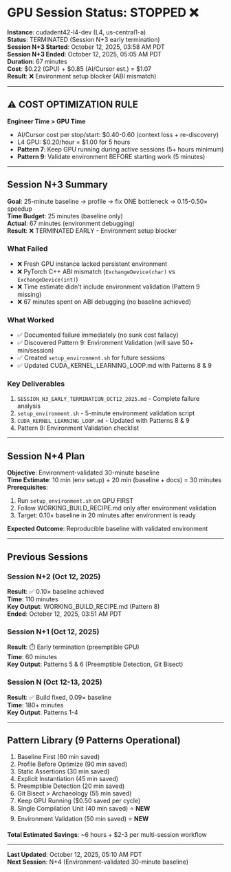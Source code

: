 # GPU Session Status: STOPPED ❌

**Instance**: cudadent42-l4-dev (L4, us-central1-a)  
**Status**: TERMINATED (Session N+3 early termination)  
**Session N+3 Started**: October 12, 2025, 03:58 AM PDT  
**Session N+3 Ended**: October 12, 2025, 05:05 AM PDT  
**Duration**: 67 minutes  
**Cost**: $0.22 (GPU) + $0.85 (AI/Cursor est.) = $1.07  
**Result**: ❌ Environment setup blocker (ABI mismatch)

---

## ⚠️ COST OPTIMIZATION RULE

**Engineer Time > GPU Time**  
- AI/Cursor cost per stop/start: $0.40-0.60 (context loss + re-discovery)
- L4 GPU: $0.20/hour = $1.00 for 5 hours
- **Pattern 7**: Keep GPU running during active sessions (5+ hours minimum)
- **Pattern 9**: Validate environment BEFORE starting work (5 minutes)

---

## Session N+3 Summary

**Goal**: 25-minute baseline → profile → fix ONE bottleneck → 0.15-0.50× speedup  
**Time Budget**: 25 minutes (baseline only)  
**Actual**: 67 minutes (environment debugging)  
**Result**: ❌ TERMINATED EARLY - Environment setup blocker

### What Failed
- ❌ Fresh GPU instance lacked persistent environment
- ❌ PyTorch C++ ABI mismatch (`ExchangeDevice(char)` vs `ExchangeDevice(int)`)
- ❌ Time estimate didn't include environment validation (Pattern 9 missing)
- ❌ 67 minutes spent on ABI debugging (no baseline achieved)

### What Worked
- ✅ Documented failure immediately (no sunk cost fallacy)
- ✅ Discovered Pattern 9: Environment Validation (will save 50+ min/session)
- ✅ Created `setup_environment.sh` for future sessions
- ✅ Updated CUDA_KERNEL_LEARNING_LOOP.md with Patterns 8 & 9

### Key Deliverables
1. `SESSION_N3_EARLY_TERMINATION_OCT12_2025.md` - Complete failure analysis
2. `setup_environment.sh` - 5-minute environment validation script
3. `CUDA_KERNEL_LEARNING_LOOP.md` - Updated with Patterns 8 & 9
4. Pattern 9: Environment Validation checklist

---

## Session N+4 Plan

**Objective**: Environment-validated 30-minute baseline  
**Time Estimate**: 10 min (env setup) + 20 min (baseline + docs) = 30 minutes  
**Prerequisites**: 
1. Run `setup_environment.sh` on GPU FIRST
2. Follow WORKING_BUILD_RECIPE.md only after environment validation
3. Target: 0.10× baseline in 20 minutes after environment is ready

**Expected Outcome**: Reproducible baseline with validated environment

---

## Previous Sessions

### Session N+2 (Oct 12, 2025)
**Result**: ✅ 0.10× baseline achieved  
**Time**: 110 minutes  
**Key Output**: WORKING_BUILD_RECIPE.md (Pattern 8)  
**Ended**: October 12, 2025, 03:51 AM PDT

### Session N+1 (Oct 12, 2025)
**Result**: ⏱️ Early termination (preemptible GPU)  
**Time**: 60 minutes  
**Key Output**: Patterns 5 & 6 (Preemptible Detection, Git Bisect)

### Session N (Oct 12-13, 2025)
**Result**: ✅ Build fixed, 0.09× baseline  
**Time**: 180+ minutes  
**Key Output**: Patterns 1-4

---

## Pattern Library (9 Patterns Operational)

1. Baseline First (60 min saved)
2. Profile Before Optimize (90 min saved)
3. Static Assertions (30 min saved)
4. Explicit Instantiation (45 min saved)
5. Preemptible Detection (20 min saved)
6. Git Bisect > Archaeology (55 min saved)
7. Keep GPU Running ($0.50 saved per cycle)
8. Single Compilation Unit (40 min saved) ⭐ **NEW**
9. Environment Validation (50 min saved) ⭐ **NEW**

**Total Estimated Savings**: ~6 hours + $2-3 per multi-session workflow

---

**Last Updated**: October 12, 2025, 05:10 AM PDT  
**Next Session**: N+4 (Environment-validated 30-minute baseline)
